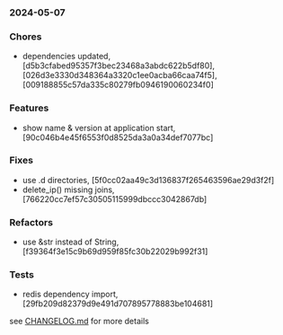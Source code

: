 ### 2024-05-07

### Chores
+ dependencies updated, [d5b3cfabed95357f3bec23468a3abdc622b5df80], [026d3e3330d348364a3320c1ee0acba66caa74f5], [009188855c57da335c80279fb0946190060234f0]

### Features
+ show name & version at application start, [90c046b4e45f6553f0d8525da3a0a34def7077bc]

### Fixes
+ use .d directories, [5f0cc02aa49c3d136837f265463596ae29d3f2f]
+ delete_ip() missing joins, [766220cc7ef57c30505115999dbccc3042867db]

### Refactors
+ use &str instead of String, [f39364f3e15c9b69d959f85fc30b22029b992f31]

### Tests
+ redis dependency import, [29fb209d82379d9e491d707895778883be104681]

see <a href='https://github.com/mrjackwills/staticpi_backend/blob/main/CHANGELOG.md'>CHANGELOG.md</a> for more details
